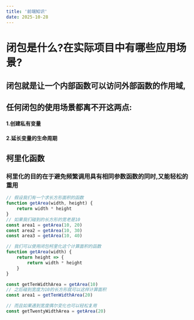 ```yaml
---
title: '前端知识'
date: 2025-10-28
---
```

# 闭包是什么?在实际项目中有哪些应用场景?

## 闭包就是让一个内部函数可以访问外部函数的作用域,
## 任何闭包的使用场景都离不开这两点:
#### 1.创建私有变量
#### 2.延长变量的生命周期
## 柯里化函数
### 柯里化的目的在于避免频繁调用具有相同参数函数的同时,又能轻松的重用

```javascript
// 假设我们有一个求长方形面积的函数
function getArea(width, height) {
    return width * height
}
// 如果我们碰到的长方形的宽老是10
const area1 = getArea(10, 20)
const area2 = getArea(10, 30)
const area3 = getArea(10, 40)

// 我们可以使用闭包柯里化这个计算面积的函数
function getArea(width) {
    return height => {
        return width * height
    }
}

const getTenWidthArea = getArea(10)
// 之后碰到宽度为10的长方形就可以这样计算面积
const area1 = getTenWidthArea(20)

// 而且如果遇到宽度偶尔变化也可以轻松复用
const getTwentyWidthArea = getArea(20)


